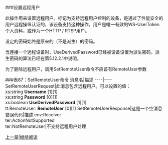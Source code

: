 ###设置远程用户

此操作用来设置远程用户。标记为支持远程用户控制的设备，是通过了性能安全的用户远程操纵认证的，该设备支持这种操作。用户是唯一有效的WS-UserToken 个人资料，或作为一个HTTP / RTSP用户。

设定的密码始终是原来的（不是派生）的密码。


当连接一个远程设备时，UseDerivedPassword已经被设备设置为派生密码。派生密码的算法已经在第5.12.2.1中说明。

为了删除远程用户，调用SetRemoteUser命令不应该有RemoteUser参数

###表87：SetRemoteUser命令
消息名|描述
----|----
SetRemoteUserRequest|此消息包含远程用户。可以设置的值：<br />xs:string **Username** [1][1]<br />xs:string **Password** [0][1]<br />xs:boolean **UseDerivedPassword** [1][1]<br />tt:RemoteUser: **RemoteUser** [0][1]
SetRemoteUserResponse|这是一个空消息
错误代码|描述
env:Receiver<br />ter:ActionNotSupported<br />ter:NotRemoteUser|不支持远程用户处理





[上一章](08.04.21.md)|[继续阅读](08.04.23.md)






